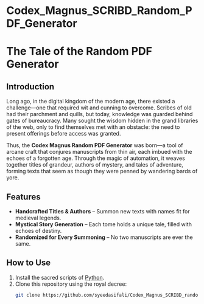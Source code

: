 # Codex_Magnus_SCRIBD_Random_PDF_Generator
# The Tale of the Random PDF Generator

## Introduction
Long ago, in the digital kingdom of the modern age, there existed a challenge—one that required wit and cunning to overcome. Scribes of old had their parchment and quills, but today, knowledge was guarded behind gates of bureaucracy. Many sought the wisdom hidden in the grand libraries of the web, only to find themselves met with an obstacle: the need to present offerings before access was granted.

Thus, the **Codex Magnus Random PDF Generator** was born—a tool of arcane craft that conjures manuscripts from thin air, each imbued with the echoes of a forgotten age. Through the magic of automation, it weaves together titles of grandeur, authors of mystery, and tales of adventure, forming texts that seem as though they were penned by wandering bards of yore.

## Features
- **Handcrafted Titles & Authors** – Summon new texts with names fit for medieval legends.  
- **Mystical Story Generation** – Each tome holds a unique tale, filled with echoes of destiny.  
- **Randomized for Every Summoning** – No two manuscripts are ever the same.  

## How to Use
1. Install the sacred scripts of [Python](https://www.python.org/downloads/).  
2. Clone this repository using the royal decree:  
   ```sh
   git clone https://github.com/syeedasifali/Codex_Magnus_SCRIBD_random_PDF_Generator.git
